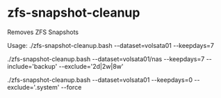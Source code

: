 # zfs-snapshot-cleanup
Removes ZFS Snapshots

Usage:
  ./zfs-snapshot-cleanup.bash --dataset=volsata01 --keepdays=7
  
  ./zfs-snapshot-cleanup.bash --dataset=volsata01/nas --keepdays=7 --include='backup' --exclude='2d|2w|8w'
  
  ./zfs-snapshot-cleanup.bash --dataset=volsata01 --keepdays=0 --exclude='\.system' --force
